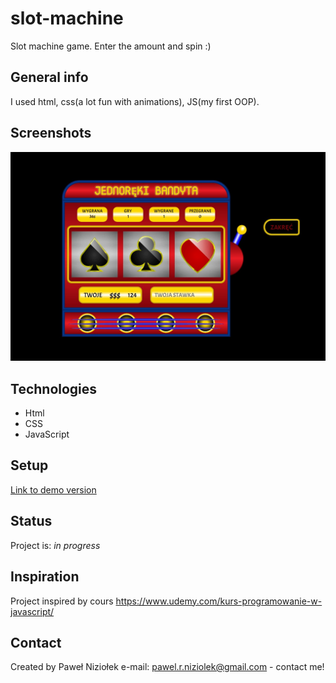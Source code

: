 # slot-machine

Slot machine game. Enter the amount and spin :)

## General info

I used html, css(a lot fun with animations), JS(my first OOP).

## Screenshots

![Screenshot](./images/screenshot.jpg)

## Technologies

- Html
- CSS
- JavaScript

## Setup

[Link to demo version](https://pawelniziolek.github.io/slot-machine/index.html)

## Status

Project is: _in progress_

## Inspiration

Project inspired by cours https://www.udemy.com/kurs-programowanie-w-javascript/

## Contact

Created by Paweł Niziołek e-mail: pawel.r.niziolek@gmail.com - contact me!
